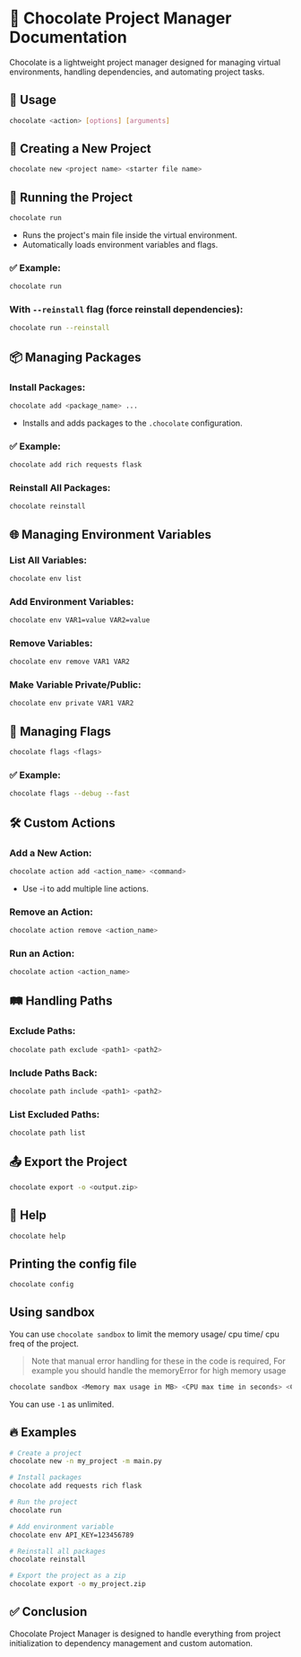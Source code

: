 # 🍫 Chocolate Project Manager Documentation

Chocolate is a lightweight project manager designed for managing virtual environments, handling dependencies, and automating project tasks.



## 🎯 **Usage**

```bash
chocolate <action> [options] [arguments]
```



## 📂 **Creating a New Project**

```bash
chocolate new <project name> <starter file name>
```



## 🚀 **Running the Project**

```bash
chocolate run
```

- Runs the project's main file inside the virtual environment.
- Automatically loads environment variables and flags.

### ✅ Example:

```bash
chocolate run
```

### With `--reinstall` flag (force reinstall dependencies):

```bash
chocolate run --reinstall
```



## 📦 **Managing Packages**

### Install Packages:

```bash
chocolate add <package_name> ...
```

- Installs and adds packages to the `.chocolate` configuration.

### ✅ Example:

```bash
chocolate add rich requests flask
```

### Reinstall All Packages:

```bash
chocolate reinstall
```



## 🌐 **Managing Environment Variables**

### List All Variables:

```bash
chocolate env list
```

### Add Environment Variables:

```bash
chocolate env VAR1=value VAR2=value
```

### Remove Variables:

```bash
chocolate env remove VAR1 VAR2
```

### Make Variable Private/Public:

```bash
chocolate env private VAR1 VAR2
```



## 🏁 **Managing Flags**

```bash
chocolate flags <flags>
```

### ✅ Example:

```bash
chocolate flags --debug --fast
```



## 🛠️ **Custom Actions**

### Add a New Action:

```bash
chocolate action add <action_name> <command>
```

- Use -i <file name> to add multiple line actions.

### Remove an Action:

```bash
chocolate action remove <action_name>
```

### Run an Action:

```bash
chocolate action <action_name>
```



## 🛤️ **Handling Paths**

### Exclude Paths:

```bash
chocolate path exclude <path1> <path2>
```

### Include Paths Back:

```bash
chocolate path include <path1> <path2>
```

### List Excluded Paths:

```bash
chocolate path list
```



## 📤 **Export the Project**

```bash
chocolate export -o <output.zip>
```



## 📝 **Help**

```bash
chocolate help
```
## Printing the config file
```bash
chocolate config
```
## Using sandbox
You can use `chocolate sandbox` to limit the memory usage/ cpu time/ cpu freq of the project.
> Note that manual error handling for these in the code is required, For example you should handle the memoryError for high memory usage
```bash
chocolate sandbox <Memory max usage in MB> <CPU max time in seconds> <Cpu max freq in MH>
```
You can use `-1` as unlimited.


## 🔥 **Examples**

```bash
# Create a project
chocolate new -n my_project -m main.py

# Install packages
chocolate add requests rich flask

# Run the project
chocolate run

# Add environment variable
chocolate env API_KEY=123456789

# Reinstall all packages
chocolate reinstall

# Export the project as a zip
chocolate export -o my_project.zip
```


## ✅ **Conclusion**

Chocolate Project Manager is designed to handle everything from project initialization to dependency management and custom automation.
